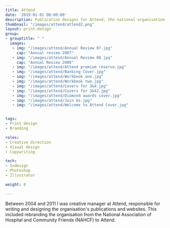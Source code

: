 ```yaml
---
title: Attend
date: '2019-01-01 00:00:00'
description: Publication designs for Attend, the national organisation for hospital and community volunteers.
thumbnail: "/images/attend/attend2.png"
layout: print-design
group:
- grouptitle: " "
  images:
   - img: "/images/attend/Annual Review 07.jpg"
     cap: "Annual review 2007"
   - img: "/images/attend/Annual Review 08.jpg"
     cap: "Annual Review 2008"
   - img: "/images/attend/Attend premium reserve.jpg"
   - img: "/images/attend/Banking Cover.jpg"
   - img: "/images/attend/Workbook one.jpg"
   - img: "/images/attend/Workbook two.jpg"
   - img: "/images/attend/Covers for 3&4.jpg"
   - img: "/images/attend/Covers for 3&42.jpg"
   - img: "/images/attend/Diamond awards cover.jpg"
   - img: "/images/attend/Join Us.jpg"
   - img: "/images/attend/Welcome to Attend Cover.jpg"


tags:
- Print design
- Branding

roles:
- Creative direction
- Visual design
- Copywriting

tech:
- Indesign
- Photoshop
- Illustrator

weight: 8

---
```


Between 2004 and 2011 I was creative manager at Attend, responsible for writing and designing the organisation's publications and websites. This included rebranding the organisation from the National Association of Hospital and Community Friends (NAHCF) to Attend.
